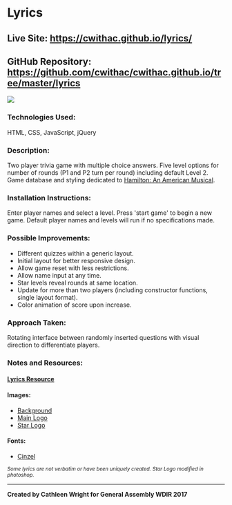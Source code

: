 # Lyrics

## Live Site: https://cwithac.github.io/lyrics/

## GitHub Repository: https://github.com/cwithac/cwithac.github.io/tree/master/lyrics

![](http://i.imgur.com/BtV9D7n.jpg)

### Technologies Used:
HTML, CSS, JavaScript, jQuery

### Description:
Two player trivia game with multiple choice answers.  Five level options for number of rounds (P1 and P2 turn per round) including default Level 2.  Game database and styling dedicated to [Hamilton: An American Musical](https://en.wikipedia.org/wiki/Hamilton_(musical)).

### Installation Instructions:

Enter player names and select a level.  Press 'start game' to begin a new game.  Default player names and levels will run if no specifications made.

### Possible Improvements:
- Different quizzes within a generic layout.
- Initial layout for better responsive design.  
- Allow game reset with less restrictions.
- Allow name input at any time.
- Star levels reveal rounds at same location.
- Update for more than two players (including constructor functions, single layout format).
- Color animation of score upon increase.

### Approach Taken:

Rotating interface between randomly inserted questions with visual direction to differentiate players.  

### Notes and Resources:

#### [Lyrics Resource](https://genius.com/albums/Lin-manuel-miranda/Hamilton-original-broadway-cast-recording)


#### Images:

- [Background](http://4.bp.blogspot.com/-LVTcDP8579o/VyJ-xprNNiI/AAAAAAAABIA/v4z_45jQWxsAbVSCrqVDYvboeNOBiUWCgCK4B/s1600/medium%2BORIGINAL%2B1400%2Bx%2B842.jpg)
- [Main Logo](http://www.stickpng.com/img/miscellaneous/shows/hamilton-star-logo)
- [Star Logo](http://cdn.spotcointeractive.com/websites/hamilton/_img/keyart-bottom.png)

#### Fonts:

- [Cinzel](https://fonts.google.com/specimen/Cinzel)

<sub>*Some lyrics are not verbatim or have been uniquely created.  Star Logo modified in photoshop.*</sub>

______

**Created by Cathleen Wright for General Assembly WDIR 2017**
